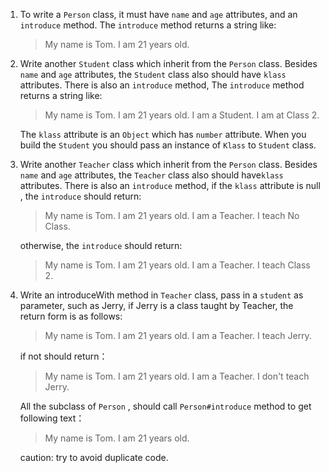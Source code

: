 1. To write a `Person` class, it must have `name` and `age` attributes, and an `introduce` method.
    The `introduce` method returns a string like:

    >My name is Tom. I am 21 years old.

2. Write another `Student` class which inherit from the `Person` class. 
    Besides `name` and `age` attributes, the `Student` class also should have `klass` attributes. 
    There is also an `introduce` method,
    The `introduce` method returns a string like:

    >My name is Tom. I am 21 years old. I am a Student. I am at Class 2.

    The `klass` attribute is an `Object` which has `number` attribute.
    When you build the `Student` you should pass an instance of `Klass` to `Student` class.

3. Write another `Teacher` class which inherit from the `Person` class. 
    Besides `name` and `age` attributes, the `Teacher` class also should have`klass` attributes. 
    There is also an `introduce` method,
    if the `klass` attribute is null , the `introduce` should return:
    >My name is Tom. I am 21 years old. I am a Teacher. I teach No Class.

    otherwise, the `introduce` should return:

    >My name is Tom. I am 21 years old. I am a Teacher. I teach Class 2.

4. Write an introduceWith method in `Teacher` class, pass in a `student` as parameter, such as Jerry, 
    if Jerry is a class taught by Teacher, the return form is as follows:
    
    >My name is Tom. I am 21 years old. I am a Teacher. I teach Jerry.
    
    if not should return：
    
    >My name is Tom. I am 21 years old. I am a Teacher. I don't teach Jerry.
    
    All the subclass of `Person` , should call `Person#introduce` method to get following
    text：
    
    >My name is Tom. I am 21 years old.
    
    caution: try to avoid duplicate code.
